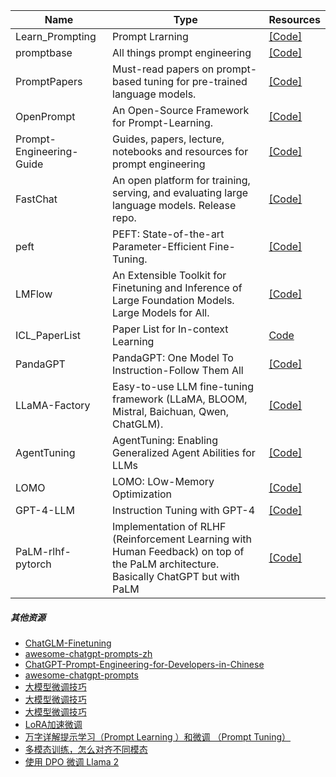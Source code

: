 | Name| Type |Resources|
| ------- | ----- | ------ |
|Learn_Prompting|Prompt Lrarning|[[Code]](https://github.com/trigaten/Learn_Prompting)|
|promptbase|All things prompt engineering|[[Code]](https://github.com/microsoft/promptbase)|
|PromptPapers|Must-read papers on prompt-based tuning for pre-trained language models.|[[Code]](https://github.com/thunlp/PromptPapers)|
|OpenPrompt|An Open-Source Framework for Prompt-Learning.|[[Code]](https://github.com/thunlp/OpenPrompt)|
|Prompt-Engineering-Guide|Guides, papers, lecture, notebooks and resources for prompt engineering|[[Code]](https://github.com/dair-ai/Prompt-Engineering-Guide)|
|FastChat|An open platform for training, serving, and evaluating large language models. Release repo.|[[Code]](https://github.com/lm-sys/FastChat)|
|peft|PEFT: State-of-the-art Parameter-Efficient Fine-Tuning.|[[Code]](https://github.com/huggingface/peft)|
|LMFlow|An Extensible Toolkit for Finetuning and Inference of Large Foundation Models. Large Models for All.|[[Code]](https://github.com/OptimalScale/LMFlow)|
|ICL_PaperList|Paper List for In-context Learning|[Code](https://github.com/dqxiu/ICL_PaperList)|
|PandaGPT|PandaGPT: One Model To Instruction-Follow Them All|[[Code]](https://github.com/yxuansu/PandaGPT)|
|LLaMA-Factory|Easy-to-use LLM fine-tuning framework (LLaMA, BLOOM, Mistral, Baichuan, Qwen, ChatGLM).|[[Code]](https://github.com/hiyouga/LLaMA-Factory)|
|AgentTuning|AgentTuning: Enabling Generalized Agent Abilities for LLMs|[[Code]](https://github.com/THUDM/AgentTuning)|
|LOMO|LOMO: LOw-Memory Optimization|[[Code]](https://github.com/OpenLMLab/LOMO)|
|GPT-4-LLM|Instruction Tuning with GPT-4|[[Code]](https://github.com/Instruction-Tuning-with-GPT-4/GPT-4-LLM)|
|PaLM-rlhf-pytorch|Implementation of RLHF (Reinforcement Learning with Human Feedback) on top of the PaLM architecture. Basically ChatGPT but with PaLM|[[Code]](https://github.com/lucidrains/PaLM-rlhf-pytorch)|


##### 其他资源

- [ChatGLM-Finetuning](https://github.com/liucongg/ChatGLM-Finetuning)
- [awesome-chatgpt-prompts-zh](https://github.com/PlexPt/awesome-chatgpt-prompts-zh)
- [ChatGPT-Prompt-Engineering-for-Developers-in-Chinese](https://github.com/GitHubDaily/ChatGPT-Prompt-Engineering-for-Developers-in-Chinese)
- [awesome-chatgpt-prompts](https://github.com/f/awesome-chatgpt-prompts)
- [大模型微调技巧](https://mp.weixin.qq.com/s/B5TE9UiuI19-XfpFcMCu1A)
- [大模型微调技巧](https://mp.weixin.qq.com/s/lYJcnUW9qtTsAF7_G8bKhA)
- [大模型微调技巧](https://mp.weixin.qq.com/s/uaIA5I4q7y0VjjHrrgJeWA)
- [LoRA加速微调](https://mp.weixin.qq.com/s/3FG5I7VPAs4Tbqpffx7tVA)
- [万字详解提示学习（Prompt Learning ）和微调 （Prompt Tuning）](https://mp.weixin.qq.com/s/-gAi4bc7pLdMnOGSS9q_zQ)
- [多模态训练，怎么对齐不同模态](https://mp.weixin.qq.com/s/1Ob7Se02nIRZybIyitMvmw) 
- [使用 DPO 微调 Llama 2](https://mp.weixin.qq.com/s/IQXO-wjWduP4Ha2deCm08g)
